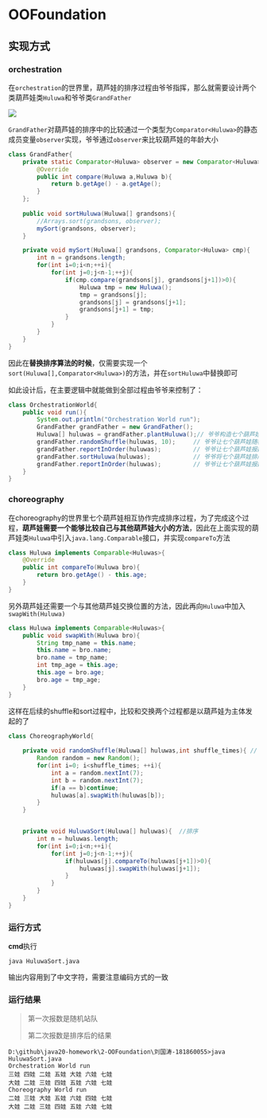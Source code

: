 # OOFoundation

## 实现方式

### orchestration

在`orchestration`的世界里，葫芦娃的排序过程由爷爷指挥，那么就需要设计两个类葫芦娃类`Huluwa`和爷爷类`GrandFather`

![](http://47.103.197.224/img/orchestration.png)

`GrandFather`对葫芦娃的排序中的比较通过一个类型为`Comparator<Huluwa>`的静态成员变量`observer`实现，爷爷通过`observer`来比较葫芦娃的年龄大小

```java
class GrandFather{
    private static Comparator<Huluwa> observer = new Comparator<Huluwa>(){
        @Override
        public int compare(Huluwa a,Huluwa b){
            return b.getAge() - a.getAge();
        }
    };
    
    public void sortHuluwa(Huluwa[] grandsons){
        //Arrays.sort(grandsons, observer);
        mySort(grandsons, observer);
    }

    private void mySort(Huluwa[] grandsons, Comparator<Huluwa> cmp){
        int n = grandsons.length;
        for(int i=0;i<n;++i){
            for(int j=0;j<n-1;++j){
                if(cmp.compare(grandsons[j], grandsons[j+1])>0){
                    Huluwa tmp = new Huluwa();
                    tmp = grandsons[j];
                    grandsons[j] = grandsons[j+1];
                    grandsons[j+1] = tmp;
                }
            }
        }
    }
}
```

因此在**替换排序算法的时候**，仅需要实现一个`sort(Huluwa[],Comparator<Huluwa>)`的方法，并在`sortHuluwa`中替换即可

如此设计后，在主要逻辑中就能做到全部过程由爷爷来控制了：

```java
class OrchestrationWorld{
    public void run(){
        System.out.println("Orchestration World run");
        GrandFather grandFather = new GrandFather();
        Huluwa[] huluwas = grandFather.plantHuluwa();// 爷爷构造七个葫芦娃
        grandFather.randomShuffle(huluwas, 10);		// 爷爷让七个葫芦娃随机站队
        grandFather.reportInOrder(huluwas);			// 爷爷让七个葫芦娃报数
        grandFather.sortHuluwa(huluwas);			// 爷爷将七个葫芦娃排序
        grandFather.reportInOrder(huluwas);			// 爷爷让七个葫芦娃报数
    }
}
```





### choreography

在choreography的世界里七个葫芦娃相互协作完成排序过程，为了完成这个过程，**葫芦娃需要一个能够比较自己与其他葫芦娃大小的方法**，因此在上面实现的葫芦娃类`Huluwa`中引入`java.lang.Comparable`接口，并实现`compareTo`方法

```java
class Huluwa implements Comparable<Huluwas>{
    @Override
    public int compareTo(Huluwa bro){
        return bro.getAge() - this.age;
    }
}
```



另外葫芦娃还需要一个与其他葫芦娃交换位置的方法，因此再向`Huluwa`中加入`swapWith(Huluwa)`

```java
class Huluwa implements Comparable<Huluwas>{
    public void swapWith(Huluwa bro){
        String tmp_name = this.name;
        this.name = bro.name;
        bro.name = tmp_name;
        int tmp_age = this.age;
        this.age = bro.age;
        bro.age = tmp_age;
    }
}
```

这样在后续的shuffle和sort过程中，比较和交换两个过程都是以葫芦娃为主体发起的了

```java
class ChoreographyWorld{
    
    private void randomShuffle(Huluwa[] huluwas,int shuffle_times){ // 随机站队
        Random random = new Random();
        for(int i=0; i<shuffle_times; ++i){
            int a = random.nextInt(7);
            int b = random.nextInt(7);
            if(a == b)continue;
            huluwas[a].swapWith(huluwas[b]);
        }
    }


    private void HuluwaSort(Huluwa[] huluwas){  //排序
        int n = huluwas.length;
        for(int i=0;i<n;++i){
            for(int j=0;j<n-1;++j){
                if(huluwas[j].compareTo(huluwas[j+1])>0){
                    huluwas[j].swapWith(huluwas[j+1]);
                }
            }
        }
    }
}
```





### 运行方式

**cmd**执行

```
java HuluwaSort.java
```



输出内容用到了中文字符，需要注意编码方式的一致



### 运行结果

> 第一次报数是随机站队
>
> 第二次报数是排序后的结果

```
D:\github\java20-homework\2-OOFoundation\刘国涛-181860055>java HuluwaSort.java
Orchestration World run
三娃 四娃 二娃 五娃 大娃 六娃 七娃 
大娃 二娃 三娃 四娃 五娃 六娃 七娃 
Choreography World run
二娃 三娃 大娃 五娃 六娃 四娃 七娃 
大娃 二娃 三娃 四娃 五娃 六娃 七娃 
```

